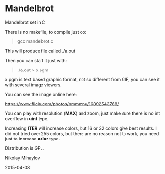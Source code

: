 Mandelbrot
==========
Mandelbrot set in C

There is no makefile, to compile just do:
> gcc mandelbrot.c

This will produce file called ./a.out

Then you can start it just with:

>./a.out > x.pgm

x.pgm is text based graphic format, not so different from GIF, you can see it with several image viewers.

You can see the image online here:

https://www.flickr.com/photos/nmmmnu/16892543768/

You can play with resolution (**MAX**) and zoom, just make sure there is no int overflow in **uint** type.

Increasing **ITER** will increase colors, but 16 or 32 colors give best results. I did not tried over 255 colors, but there are no reason not to work, you need just to increase **color** type.

Distribution is GPL.

Nikolay Mihaylov

2015-04-08

